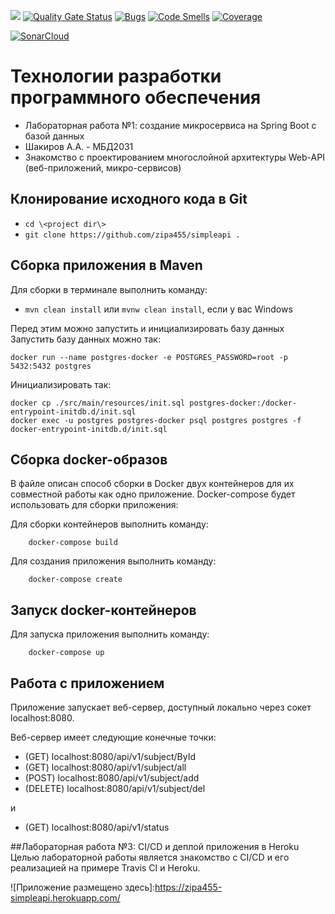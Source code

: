 [![](https://travis-ci.com/zipa455/simpleapi.svg?branch=master)](https://travis-ci.com/github/zipa455/simpleapi) [![Quality Gate Status](https://sonarcloud.io/api/project_badges/measure?project=zipa455_simpleapi&metric=alert_status)](https://sonarcloud.io/dashboard?id=zipa455_simpleapi) [![Bugs](https://sonarcloud.io/api/project_badges/measure?project=zipa455_simpleapi&metric=bugs)](https://sonarcloud.io/dashboard?id=zipa455_simpleapi) [![Code Smells](https://sonarcloud.io/api/project_badges/measure?project=zipa455_simpleapi&metric=code_smells)](https://sonarcloud.io/dashboard?id=zipa455_simpleapi)  [![Coverage](https://sonarcloud.io/api/project_badges/measure?project=zipa455_simpleapi&metric=coverage)](https://sonarcloud.io/dashboard?id=zipa455_simpleapi)

[![SonarCloud](https://sonarcloud.io/images/project_badges/sonarcloud-white.svg)](https://sonarcloud.io/dashboard?id=zipa455_simpleapi) 

# Технологии разработки программного обеспечения
* Лабораторная работа №1: создание микросервиса на Spring Boot с базой данных
* Шакиров А.А. - МБД2031
* Знакомство с проектированием многослойной архитектуры Web-API (веб-приложений, микро-сервисов)

## Клонирование исходного кода в Git

* ```cd \<project dir\>```
* ```git clone https://github.com/zipa455/simpleapi .```

## Сборка приложения в Maven

Для сборки в терминале выполнить команду:

* ```mvn clean install``` или ```mvnw clean install```, если у вас Windows


Перед этим можно запустить и инициализировать базу данных
Запустить базу данных можно так:
 ```
 docker run --name postgres-docker -e POSTGRES_PASSWORD=root -p 5432:5432 postgres
```
Инициализировать так: 
```
docker cp ./src/main/resources/init.sql postgres-docker:/docker-entrypoint-initdb.d/init.sql
docker exec -u postgres postgres-docker psql postgres postgres -f docker-entrypoint-initdb.d/init.sql
```
  



## Cборка docker-образов

В файле  описан способ сборки в Docker двух контейнеров для их совместной работы как одно приложение. Docker-compose будет использовать  для сборки приложения:

Для сборки контейнеров выполнить команду:

		docker-compose build

Для создания приложения выполнить команду:

		docker-compose create
		


## Запуск docker-контейнеров

Для запуска приложения выполнить команду:

		docker-compose up
		


## Работа с приложением

Приложение запускает веб-сервер, доступный локально через сокет localhost:8080.



Веб-сервер имеет следующие конечные точки:

* (GET)		localhost:8080/api/v1/subject/ById
* (GET)		localhost:8080/api/v1/subject/all
* (POST)	localhost:8080/api/v1/subject/add
* (DELETE)	localhost:8080/api/v1/subject/del

и

* (GET)		localhost:8080/api/v1/status

##Лабораторная работа №3: CI/CD и деплой приложения в Heroku
Целью лабораторной работы является знакомство с CI/CD и его реализацией на примере Travis CI и Heroku.

![Приложение размещено здесь]:https://zipa455-simpleapi.herokuapp.com/